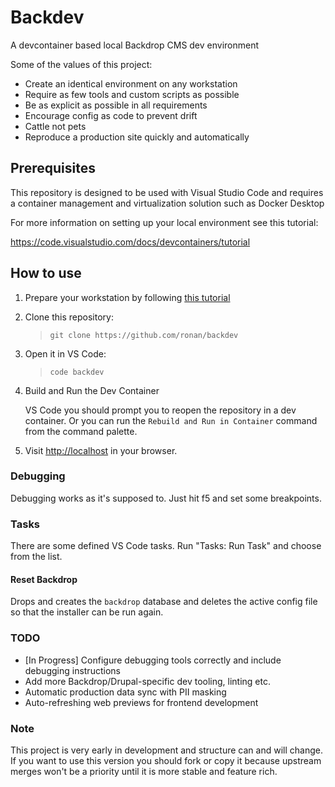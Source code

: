 # Backdev

A devcontainer based local Backdrop CMS dev environment

Some of the values of this project:

- Create an identical environment on any workstation
- Require as few tools and custom scripts as possible
- Be as explicit as possible in all requirements
- Encourage config as code to prevent drift
- Cattle not pets
- Reproduce a production site quickly and automatically

## Prerequisites

This repository is designed to be used with Visual Studio Code and requires a container management and virtualization solution such as Docker Desktop

For more information on setting up your local environment see this tutorial:

https://code.visualstudio.com/docs/devcontainers/tutorial

## How to use

1. Prepare your workstation by following [this tutorial](https://code.visualstudio.com/docs/devcontainers/tutorial)

2. Clone this repository:

   >`git clone https://github.com/ronan/backdev`

3. Open it in VS Code:

   >`code backdev`

4. Build and Run the Dev Container

   VS Code you should prompt you to reopen the repository in a dev container. Or you can run the `Rebuild and Run in Container` command from the command palette.

5. Visit [http://localhost](http://localhost) in your browser.

### Debugging

Debugging works as it's supposed to. Just hit f5 and set some breakpoints.

### Tasks

There are some defined VS Code tasks. Run "Tasks: Run Task" and choose from the list.

#### Reset Backdrop

Drops and creates the `backdrop` database and deletes the active config file so that the installer can be run again.



### TODO

- [In Progress] Configure debugging tools correctly and include debugging instructions
- Add more Backdrop/Drupal-specific dev tooling, linting etc.
- Automatic production data sync with PII masking
- Auto-refreshing web previews for frontend development

### Note

This project is very early in development and structure can and will change. If you want to use this version you should fork or copy it because upstream merges won't be a priority until it is more stable and feature rich.
